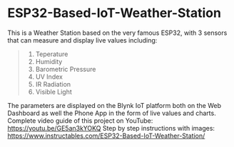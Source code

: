 # ESP32-Based-IoT-Weather-Station
This is a Weather Station based on the very famous ESP32, with 3 sensors that can measure and display live values including:
>1) Teperature
>2) Humidity
>3) Barometric Pressure
>4) UV Index
>5) IR Radiation
>6) Visible Light

The parameters are displayed on the Blynk IoT platform both on the Web Dashboard as well the Phone App in the form of live values and charts.
Complete video guide of this project on YouTube: https://youtu.be/GE5an3kYOKQ
Step by step instructions with images: https://www.instructables.com/ESP32-Based-IoT-Weather-Station/
